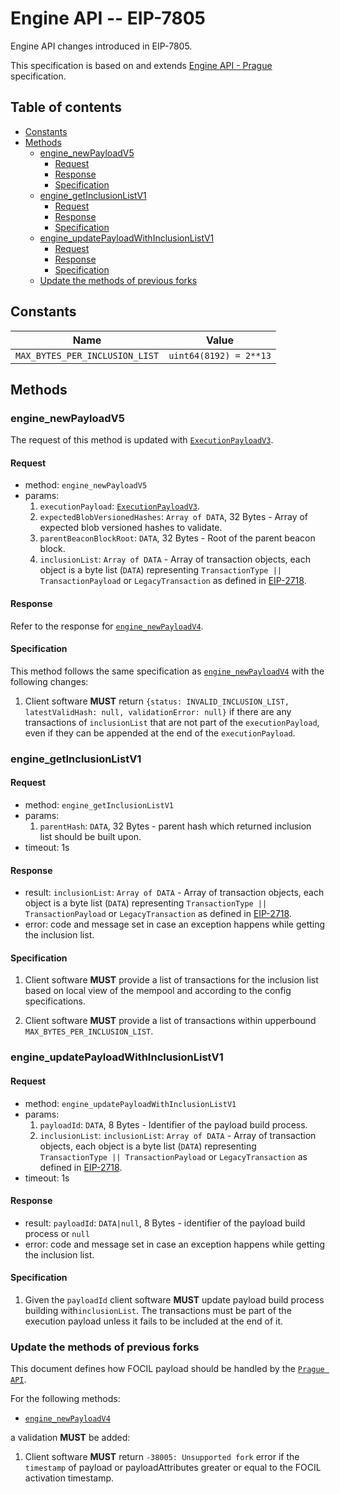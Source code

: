 # Engine API -- EIP-7805

Engine API changes introduced in EIP-7805.

This specification is based on and extends [Engine API - Prague](./prague.md) specification.

## Table of contents

<!-- START doctoc generated TOC please keep comment here to allow auto update -->
<!-- DON'T EDIT THIS SECTION, INSTEAD RE-RUN doctoc TO UPDATE -->

- [Constants](#constants)
- [Methods](#methods)
  - [engine_newPayloadV5](#engine_newpayloadv5)
    - [Request](#request)
    - [Response](#response)
    - [Specification](#specification)
  - [engine_getInclusionListV1](#engine_getinclusionlistv1)
    - [Request](#request-1)
    - [Response](#response-1)
    - [Specification](#specification-1)
  - [engine_updatePayloadWithInclusionListV1](#engine_updatepayloadwithinclusionlistv1)
    - [Request](#request-2)
    - [Response](#response-2)
    - [Specification](#specification-2)
  - [Update the methods of previous forks](#update-the-methods-of-previous-forks)

<!-- END doctoc generated TOC please keep comment here to allow auto update -->

## Constants

| Name | Value |
| - | - |
| `MAX_BYTES_PER_INCLUSION_LIST` |  `uint64(8192) = 2**13` |

## Methods

### engine_newPayloadV5

The request of this method is updated with [`ExecutionPayloadV3`](./cancun.md#executionpayloadv3).

#### Request

* method: `engine_newPayloadV5`
* params:
  1. `executionPayload`: [`ExecutionPayloadV3`](./cancun.md#executionpayloadv3).
  2. `expectedBlobVersionedHashes`: `Array of DATA`, 32 Bytes - Array of expected blob versioned hashes to validate.
  3. `parentBeaconBlockRoot`: `DATA`, 32 Bytes - Root of the parent beacon block.
  4. `inclusionList`: `Array of DATA` - Array of transaction objects, each object is a byte list (`DATA`) representing `TransactionType || TransactionPayload` or `LegacyTransaction` as defined in [EIP-2718](https://eips.ethereum.org/EIPS/eip-2718).

#### Response

Refer to the response for [`engine_newPayloadV4`](./prague.md#engine_newpayloadv4).

#### Specification

This method follows the same specification as [`engine_newPayloadV4`](./prague.md#engine_newpayloadv4) with the following changes:

1. Client software **MUST** return `{status: INVALID_INCLUSION_LIST, latestValidHash: null, validationError: null}` if there are any transactions of `inclusionList` that are not part of the `executionPayload`, even if they can be appended at the end of the `executionPayload`.

### engine_getInclusionListV1

#### Request

* method: `engine_getInclusionListV1`
* params:
  1. `parentHash`: `DATA`, 32 Bytes - parent hash which returned inclusion list should be built upon.
* timeout: 1s

#### Response

* result: `inclusionList`: `Array of DATA` - Array of transaction objects, each object is a byte list (`DATA`) representing `TransactionType || TransactionPayload` or `LegacyTransaction` as defined in [EIP-2718](https://eips.ethereum.org/EIPS/eip-2718).
* error: code and message set in case an exception happens while getting the inclusion list.

#### Specification

1. Client software **MUST** provide a list of transactions for the inclusion list based on local view of the mempool and according to the config specifications.

2. Client software **MUST** provide a list of transactions within upperbound `MAX_BYTES_PER_INCLUSION_LIST`.

### engine_updatePayloadWithInclusionListV1

#### Request

* method: `engine_updatePayloadWithInclusionListV1`
* params:
  1. `payloadId`: `DATA`, 8 Bytes - Identifier of the payload build process.
  2. `inclusionList`: `inclusionList`: `Array of DATA` - Array of transaction objects, each object is a byte list (`DATA`) representing `TransactionType || TransactionPayload` or `LegacyTransaction` as defined in [EIP-2718](https://eips.ethereum.org/EIPS/eip-2718).
* timeout: 1s

#### Response

* result: `payloadId`: `DATA|null`, 8 Bytes - identifier of the payload build process or `null`
* error: code and message set in case an exception happens while getting the inclusion list.

#### Specification

1. Given the `payloadId` client software **MUST** update payload build process building with`inclusionList`. The transactions must be part of the execution payload unless it fails to be included at the end of it.

### Update the methods of previous forks

This document defines how FOCIL payload should be handled by the [`Prague API`](./prague.md).

For the following methods:

- [`engine_newPayloadV4`](./prague.md#engine_newpayloadV4)

a validation **MUST** be added:

1. Client software **MUST** return `-38005: Unsupported fork` error if the `timestamp` of payload or payloadAttributes greater or equal to the FOCIL activation timestamp.
